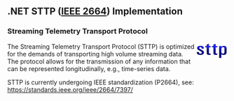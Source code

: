 ## .NET STTP ([IEEE 2664](https://standards.ieee.org/project/2664.html)) Implementation
### Streaming Telemetry Transport Protocol

<img align="right" src="https://raw.githubusercontent.com/sttp/dotnetapi/main/docs/img/sttp.png">

The Streaming Telemetry Transport Protocol (STTP) is optimized for the demands of transporting high volume streaming data. The protocol allows for the transmission of any information that can be represented longitudinally, e.g., time-series data.

STTP is currently undergoing IEEE standardization (P2664), see: https://standards.ieee.org/ieee/2664/7397/

